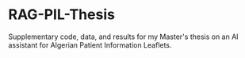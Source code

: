 # RAG-PIL-Thesis
Supplementary code, data, and results for my Master's thesis on an AI assistant for Algerian Patient Information Leaflets.
